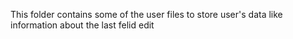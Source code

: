 This folder contains some of the user files to store user's data like information about the last felid edit